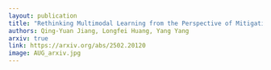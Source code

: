 ```yaml
---
layout: publication
title: "Rethinking Multimodal Learning from the Perspective of Mitigating Classification Ability Disproportion"
authors: Qing-Yuan Jiang, Longfei Huang, Yang Yang
arxiv: true
link: https://arxiv.org/abs/2502.20120
image: AUG_arxiv.jpg
---
```

